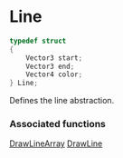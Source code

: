 # Line

```c++
typedef struct
{
    Vector3 start;
    Vector3 end;
    Vector4 color;
} Line;
```

Defines the line abstraction.


### Associated functions
[DrawLineArray](../Functions/DrawLineArray.md)
[DrawLine](../Functions/DrawLine.md)
